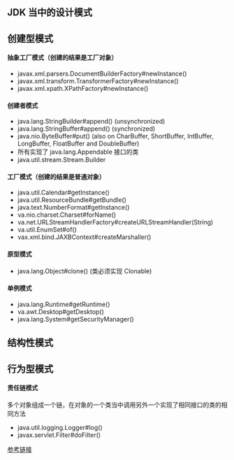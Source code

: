 ## JDK 当中的设计模式

## 创建型模式
#### 抽象工厂模式（创建的结果是工厂对象）
- javax.xml.parsers.DocumentBuilderFactory#newInstance()
- javax.xml.transform.TransformerFactory#newInstance()
- javax.xml.xpath.XPathFactory#newInstance()
#### 创建者模式
- java.lang.StringBuilder#append() (unsynchronized)
- java.lang.StringBuffer#append() (synchronized)
- java.nio.ByteBuffer#put() (also on CharBuffer, ShortBuffer, IntBuffer, LongBuffer, FloatBuffer and DoubleBuffer)
- 所有实现了 java.lang.Appendable 接口的类
- java.util.stream.Stream.Builder
#### 工厂模式（创建的结果是普通对象）
- java.util.Calendar#getInstance()
- java.util.ResourceBundle#getBundle()
- java.text.NumberFormat#getInstance()
- va.nio.charset.Charset#forName()
- va.net.URLStreamHandlerFactory#createURLStreamHandler(String) 
- va.util.EnumSet#of()
- vax.xml.bind.JAXBContext#createMarshaller() 
#### 原型模式
- java.lang.Object#clone() (类必须实现 Clonable)
#### 单例模式
- java.lang.Runtime#getRuntime()
- va.awt.Desktop#getDesktop()
- java.lang.System#getSecurityManager()

## 结构性模式



## 行为型模式
#### 责任链模式
多个对象组成一个链，在对象的一个类当中调用另外一个实现了相同接口的类的相同方法
- java.util.logging.Logger#log()
- javax.servlet.Filter#doFilter()


[参考链接](https://stackoverflow.com/questions/1673841/examples-of-gof-design-patterns-in-javas-core-libraries)


